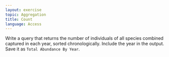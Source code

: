 ```yaml
---
layout: exercise
topic: Aggregation
title: Count
language: Access
---
```


Write a query that returns the number of individuals of all species
combined captured in each year, sorted chronologically. Include the year
in the output. Save it as `Total Abundance By Year`.
